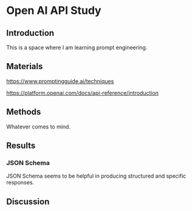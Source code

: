 # Open AI API Study

## Introduction

This is a space where I am learning prompt engineering.

## Materials

https://www.promptingguide.ai/techniques

https://platform.openai.com/docs/api-reference/introduction

## Methods

Whatever comes to mind.

## Results

### JSON Schema

JSON Schema seems to be helpful in producing structured and specific responses.

## Discussion